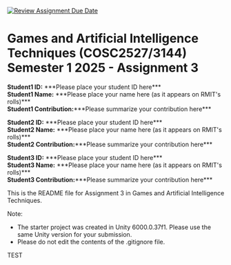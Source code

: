 [![Review Assignment Due Date](https://classroom.github.com/assets/deadline-readme-button-22041afd0340ce965d47ae6ef1cefeee28c7c493a6346c4f15d667ab976d596c.svg)](https://classroom.github.com/a/ormJifKv)
# Games and Artificial Intelligence Techniques (COSC2527/3144)<br>Semester 1 2025 - Assignment 3

**Student1 ID:** \*\*\*Please place your student ID here\*\*\* <br>
**Student1 Name:** \*\*\*Please place your name here (as it appears on RMIT's rolls)\*\*\* <br>
**Student1 Contribution:**\*\*\*Please summarize your contribution here\*\*\* <br>

**Student2 ID:** \*\*\*Please place your student ID here\*\*\* <br>
**Student2 Name:** \*\*\*Please place your name here (as it appears on RMIT's rolls)\*\*\* <br>
**Student2 Contribution:**\*\*\*Please summarize your contribution here\*\*\* <br>

**Student3 ID:** \*\*\*Please place your student ID here\*\*\* <br>
**Student3 Name:** \*\*\*Please place your name here (as it appears on RMIT's rolls)\*\*\* <br>
**Student3 Contribution:**\*\*\*Please summarize your contribution here\*\*\*

This is the README file for Assignment 3 in Games and Artificial Intelligence Techniques.

Note:

* The starter project was created in Unity 6000.0.37f1. Please use the same Unity version for your submission.
* Please do not edit the contents of the .gitignore file.

TEST